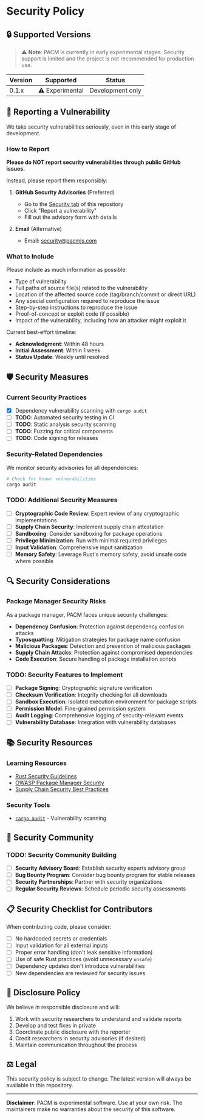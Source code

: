 # Security Policy

## 🔒 Supported Versions

> ⚠️ **Note**: PACM is currently in early experimental stages. Security support is limited and the project is not recommended for production use.

| Version | Supported          | Status |
| ------- | ------------------ | ------ |
| 0.1.x   | ⚠️ Experimental    | Development only |

## 🚨 Reporting a Vulnerability

We take security vulnerabilities seriously, even in this early stage of development.

### How to Report

**Please do NOT report security vulnerabilities through public GitHub issues.**

Instead, please report them responsibly:

1. **GitHub Security Advisories** (Preferred)
   - Go to the [Security tab](https://github.com/pacmjs/pacm/security) of this repository
   - Click "Report a vulnerability"
   - Fill out the advisory form with details

2. **Email** (Alternative)
   - Email: security@pacmjs.com

### What to Include

Please include as much information as possible:

- Type of vulnerability
- Full paths of source file(s) related to the vulnerability
- Location of the affected source code (tag/branch/commit or direct URL)
- Any special configuration required to reproduce the issue
- Step-by-step instructions to reproduce the issue
- Proof-of-concept or exploit code (if possible)
- Impact of the vulnerability, including how an attacker might exploit it

Current best-effort timeline:
- **Acknowledgment**: Within 48 hours
- **Initial Assessment**: Within 1 week
- **Status Update**: Weekly until resolved

## 🛡️ Security Measures

### Current Security Practices

- [x] Dependency vulnerability scanning with `cargo audit`
- [ ] **TODO**: Automated security testing in CI
- [ ] **TODO**: Static analysis security scanning
- [ ] **TODO**: Fuzzing for critical components
- [ ] **TODO**: Code signing for releases

### Security-Related Dependencies

We monitor security advisories for all dependencies:

```bash
# Check for known vulnerabilities
cargo audit
```

### TODO: Additional Security Measures

- [ ] **Cryptographic Code Review**: Expert review of any cryptographic implementations
- [ ] **Supply Chain Security**: Implement supply chain attestation
- [ ] **Sandboxing**: Consider sandboxing for package operations
- [ ] **Privilege Minimization**: Run with minimal required privileges
- [ ] **Input Validation**: Comprehensive input sanitization
- [ ] **Memory Safety**: Leverage Rust's memory safety, avoid unsafe code where possible

## 🔍 Security Considerations

### Package Manager Security Risks

As a package manager, PACM faces unique security challenges:

- **Dependency Confusion**: Protection against dependency confusion attacks
- **Typosquatting**: Mitigation strategies for package name confusion
- **Malicious Packages**: Detection and prevention of malicious packages
- **Supply Chain Attacks**: Protection against compromised dependencies
- **Code Execution**: Secure handling of package installation scripts

### TODO: Security Features to Implement

- [ ] **Package Signing**: Cryptographic signature verification
- [ ] **Checksum Verification**: Integrity checking for all downloads
- [ ] **Sandbox Execution**: Isolated execution environment for package scripts
- [ ] **Permission Model**: Fine-grained permission system
- [ ] **Audit Logging**: Comprehensive logging of security-relevant events
- [ ] **Vulnerability Database**: Integration with vulnerability databases

## 📚 Security Resources

### Learning Resources

- [Rust Security Guidelines](https://doc.rust-lang.org/nomicon/)
- [OWASP Package Manager Security](https://owasp.org/www-project-dependency-check/)
- [Supply Chain Security Best Practices](https://slsa.dev/)

### Security Tools

- [`cargo audit`](https://docs.rs/cargo-audit/) - Vulnerability scanning

## 🤝 Security Community

### TODO: Security Community Building

- [ ] **Security Advisory Board**: Establish security experts advisory group
- [ ] **Bug Bounty Program**: Consider bug bounty program for stable releases
- [ ] **Security Partnerships**: Partner with security organizations
- [ ] **Regular Security Reviews**: Schedule periodic security assessments

## 📋 Security Checklist for Contributors

When contributing code, please consider:

- [ ] No hardcoded secrets or credentials
- [ ] Input validation for all external inputs
- [ ] Proper error handling (don't leak sensitive information)
- [ ] Use of safe Rust practices (avoid unnecessary `unsafe`)
- [ ] Dependency updates don't introduce vulnerabilities
- [ ] New dependencies are reviewed for security issues

## 📄 Disclosure Policy

We believe in responsible disclosure and will:

1. Work with security researchers to understand and validate reports
2. Develop and test fixes in private
3. Coordinate public disclosure with the reporter
4. Credit researchers in security advisories (if desired)
5. Maintain communication throughout the process

## ⚖️ Legal

This security policy is subject to change. The latest version will always be available in this repository.

---

**Disclaimer**: PACM is experimental software. Use at your own risk. The maintainers make no warranties about the security of this software.
